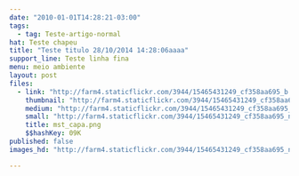 ```yaml
---
date: "2010-01-01T14:28:21-03:00"
tags:
  - tag: Teste-artigo-normal
hat: Teste chapeu
title: "Teste titulo 28/10/2014 14:28:06aaaa"
support_line: Teste linha fina
menu: meio ambiente
layout: post
files:
  - link: "http://farm4.staticflickr.com/3944/15465431249_cf358aa695_b.jpg"
    thumbnail: "http://farm4.staticflickr.com/3944/15465431249_cf358aa695_t.jpg"
    medium: "http://farm4.staticflickr.com/3944/15465431249_cf358aa695_z.jpg"
    small: "http://farm4.staticflickr.com/3944/15465431249_cf358aa695_n.jpg"
    title: mst_capa.png
    $$hashKey: 09K
published: false
images_hd: "http://farm4.staticflickr.com/3944/15465431249_cf358aa695_n.jpg"

---
```


